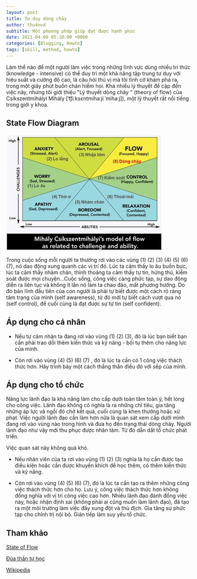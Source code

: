 ```yaml
---
layout: post
title: Tư duy dòng chảy
author: thu4nvd
subtitle: Một phương pháp giúp đạt được hạnh phúc
date: 2021-04-08 05:10:00 +0800
categories: [Blogging, Howto]
tags: [skill, method, howto]
---
```


Làm thể nào để một người làm việc trong những lĩnh vực dùng nhiều tri thức (knowledge - intensive) có thể duy trì một khả năng tập trung tư duy với hiệu suất và cường độ cao, là câu hỏi thú vị mà tôi tình cờ khám phá ra, trong một giây phút buồn chán hiếm hoi. Khá nhiều lý thuyết đề cập đến việc này, nhưng tôi giới thiệu "Lý thuyết dòng chảy " (theory of flow) của Csíkszentmihályi Mihály [ˈt͡ʃiːksɛntmihaːji ˈmihaːj]), một lý thuyết rất nổi tiếng trong giới y khoa.

## State Flow Diagram

![State-flow](/assets/img/state_flow.png)

Trong cuộc sống mỗi người ta thường rơi vào các vùng (1) (2) (3) (4) (5) (6) (7), nó dao động xung quanh các vị trí đó. Lúc ta cảm thấy lo âu buồn bực, lúc ta cảm thấy nhàm chán, thỉnh thoảng ta cảm thấy tự tin, hứng thú, kiểm soát được mọi chuyện...Cuộc sống, công việc càng phức tạp, sự dao động diễn ra liên tục và không ít lần nó làm ta chao đảo, mất phương hướng. Do đó bản lĩnh đầu tiên của con người là phải tự biết được một cách rỏ ràng tâm trạng của mình (self awareness), từ đó mới tự biết cách vượt qua nó (self control), để cuối cùng là đạt được sự tự tin (self confident).
 
## Áp dụng cho cá nhân

- Nếu tự cảm nhận ta đang rơi vào vùng (1) (2) (3), đó là lúc bạn biết bạn cần phải trao dồi thêm kiến thức và kỹ năng - bồi tụ thêm cho năng lực của mình.

- Còn rơi vào vùng (4) (5) (6) (7) , đó là lúc ta cần có 1 công việc thách thức hơn. 
Hãy trình bày một cách thẳng thắn điều đó với sếp của mình.

## Áp dụng cho tổ chức

Năng lực lãnh đạo là khả năng làm cho cấp dưới toàn tâm toàn ý, hết lòng cho công việc. Lãnh đạo không có nghĩa là ra những chỉ tiêu, gia tăng những áp lực và ngồi đó chờ kết quả, cuối cùng là khen thưởng hoặc xử phạt. Việc người lãnh đạo cần làm hơn nữa là quan sát xem cấp dưới mình đang rơi vào vùng nào trong hình và đưa họ đến trạng thái dòng chảy. Người lãnh đạo như vậy mới thu phục được nhân tâm. Từ đó dẫn dắt tổ chức phát triển.
 
Việc quan sát này không quá khó.
 
- Nếu nhân viên của ta rơi vào vùng (1) (2) (3) nghĩa là họ cần được tạo điều kiện hoặc cần được khuyến khích để học thêm, có thêm kiến thức và kỹ năng.

- Còn rơi vào vùng (4) (5) (6) (7), đó là lúc ta cần tạo ra thêm những công việc thách thức hơn cho họ. Lưu ý, công việc thách thức hơn không đồng nghĩa với vị trí công việc cao hơn. Nhiều lãnh đạo đánh đồng việc này, hoặc nhận định sai (không phải ai cũng muốn làm lãnh đạo), đã tạo ra một môi trường làm việc đầy xung đột và thù địch. Gia tăng sự phức tạp cho chính trị nội bộ. Gián tiếp làm suy yếu tổ chức.

## Tham khảo

[State of Flow](http://qpsolutions.vn/newsdetail.asp?newsID=212&cat1id=7&cat2id=22&title=l%C3%A0m%20th%E1%BA%BF%20n%C3%A0o%20%C4%91%E1%BB%83%20%C4%91%E1%BA%B7t%20t%C3%A2m%20tr%C3%AD%20v%C3%A0o%20tr%E1%BA%A1ng%20th%C3%A1i%20d%C3%B2ng%20ch%E1%BA%A3y)

[Đũa thần tự học](https://doanhnhanplus.vn/nuoi-duong-dong-chay-cua-tu-duy-dua-than-cho-nguoi-tu-hoc-408979.html)

[Wikipedia](https://en.wikipedia.org/wiki/Flow_(psychology))